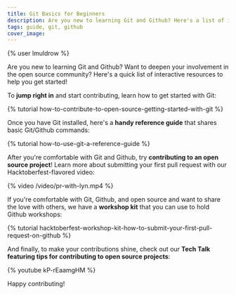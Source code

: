 ```yaml
---
title: Git Basics for Beginners
description: Are you new to learning Git and Github? Here's a list of interactive resources to help you get started! Find this and more interactive tutorials at LearningLabs.
tags: guide, git, github
cover_image: 
---
```


{% user lmuldrow %}

Are you new to learning Git and Github? Want to deepen your involvement in the open source community? Here's a quick list of interactive resources to help you get started!

To **jump right in** and start contributing, learn how to get started with Git: 

{% tutorial how-to-contribute-to-open-source-getting-started-with-git %}


Once you have Git installed, here's a **handy reference guide** that shares basic Git/Github commands: 

{% tutorial how-to-use-git-a-reference-guide %}


After you're comfortable with Git and Github, try **contributing to an open source project**! Learn more about submitting your first pull request with our Hacktoberfest-flavored video: 

{% video /video/pr-with-lyn.mp4 %}


If you're comfortable with Git, Github, and open source and want to share the love with others, we have a **workshop kit** that you can use to hold Github workshops: 

{% tutorial hacktoberfest-workshop-kit-how-to-submit-your-first-pull-request-on-github %}

And finally, to make your contributions shine, check out our **Tech Talk featuring tips for contributing to open source projects**: 

{% youtube kP-rEaamgHM %}

Happy contributing! 